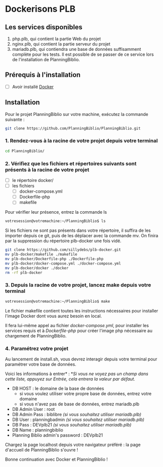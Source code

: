 # Dockerisons PLB

## Les services disponibles

 1. php.plb, qui contient la partie Web du projet
 2. nginx.plb, qui contient la partie serveur du projet
 3. mariadb.plb, qui contiendra une base de données suffisamment complète pour les tests. Il est possible de se passer de ce service lors de l'installation de PlanningBiblio.

## Prérequis à l'installation

- [ ] Avoir installé [Docker](https://doc.ubuntu-fr.org/docker)

## Installation
 Pour le projet PlanningBiblio sur votre machine, exécutez la commande suivante :

```bash
git clone https://github.com/PlanningBiblio/PlanningBiblio.git
```

### 1. Rendez-vous à la racine de votre projet depuis votre terminal

 ```bash
 cd PlanningBiblio/
 ```

### 2. Vérifiez que les fichiers et répertoires suivants sont présents à la racine de votre projet

- [ ] le répertoire docker/
- [ ] les fichiers
	- [ ] docker-compose.yml
	- [ ] Dockerfile-php
	- [ ] makefile

Pour vérifier leur présence, entrez la commande ls
 ```bash
 votresession@votremachine:~/PlanningBiblio$ ls
 ```

Si les fichiers ne sont pas présents dans votre répertoire, il suffira de les importer depuis ce git, puis de les déplacer avec la commande mv. On finira par la suppression du répertoire plb-docker une fois vidé.

```bash
git clone https://github.com/sillydebs/plb-docker.git
mv plb-docker/makefile ./makefile
mv plb-docker/Dockerfile-php ./Dockerfile-php
mv plb-docker/docker-compose.yml ./docker-compose.yml
mv plb-docker/docker ./docker
rm -rf plb-docker
```

### 3. Depuis la racine de votre projet, lancez make depuis votre terminal

```bash
votresession@votremachine:~/PlanningBiblio$ make
```

Le fichier makefile contient toutes les instructions nécessaires pour installer l'image Docker dont vous aurez besoin en local.

Il fera lui-même appel au fichier *docker-compose.yml*, pour installer les services requis et à *Dockerfile-php* pour créer l'image php nécessaire au chargement de PlanningBiblio.

### 4. Paramétrez votre projet

Au lancement de install.sh, vous devrez interagir depuis votre terminal pour paramétrer votre base de données.

Voici les informations à entrer* :
 **Si vous ne voyez pas un champ dans cette liste, appuyez sur Entrée, cela entrera la valeur par défaut.*
 
- DB HOST : le domaine de la base de données
	- si vous voulez utiliser votre propre base de données, entrez votre domaine
	- si vous n'avez pas de base de données, entrez mariadb.plb
- DB Admin User : root
- DB Admin Pass : biblibre *(si vous souhaitez utiliser mariadb.plb)*
- DB User : planningbadmin *(si vous souhaitez utiliser mariadb.plb)*
- DB Pass : DEVplb21 *(si vous souhaitez utiliser mariadb.plb)*
- DB Name : planningbiblio
- Planning Biblio admin's password : DEVplb21

Chargez la page localhost depuis votre navigateur préféré : la page d'accueil de PlanningBiblio s'ouvre !

Bonne continuation avec Docker et PlanningBiblio !
